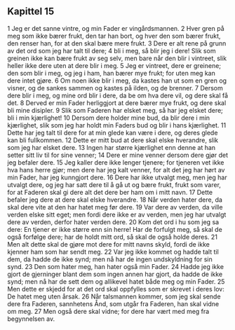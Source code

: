## Kapittel 15

1 Jeg er det sanne vintre, og min Fader er vingårdsmannen.
2 Hver gren på meg som ikke bærer frukt, den tar han bort, og hver den som bærer frukt, den renser han, for at den skal bære mere frukt.
3 Dere er alt rene på grunn av det ord som jeg har talt til dere;
4 bli i meg, så blir jeg i dere! Slik som greinen ikke kan bære frukt av seg selv, men bare når den blir i vintreet, slik heller ikke dere uten at dere blir i meg.
5 Jeg er vintreet, dere er greinene; den som blir i meg, og jeg i ham, han bærer mye frukt; for uten meg kan dere intet gjøre.
6 Om noen ikke blir i meg, da kastes han ut som en gren og visner, og de sankes sammen og kastes på ilden, og de brenner.
7 Dersom dere blir i meg, og mine ord blir i dere, da be om hva dere vil, og dere skal få det.
8 Derved er min Fader herliggjort at dere bærer mye frukt, og dere skal bli mine disipler.
9 Slik som Faderen har elsket meg, så har jeg elsket dere; bli i min kjærlighet!
10 Dersom dere holder mine bud, da blir dere i min kjærlighet, slik som jeg har holdt min Faders bud og blir i hans kjærlighet.
11 Dette har jeg talt til dere for at min glede kan være i dere, og deres glede kan bli fullkommen.
12 Dette er mitt bud at dere skal elske hverandre, slik som jeg har elsket dere.
13 Ingen har større kjærlighet enn denne at han setter sitt liv til for sine venner;
14 Dere er mine venner dersom dere gjør det jeg befaler dere.
15 Jeg kaller dere ikke lenger tjenere; for tjeneren vet ikke hva hans herre gjør; men dere har jeg kalt venner, for alt det jeg har hørt av min Fader, har jeg kunngjort dere.
16 Dere har ikke utvalgt meg, men jeg har utvalgt dere, og jeg har satt dere til å gå ut og bære frukt, frukt som varer, for at Faderen skal gi dere alt det dere ber ham om i mitt navn.
17 Dette befaler jeg dere at dere skal elske hverandre.
18 Når verden hater dere, da skal dere vite at den har hatet meg før dere.
19 Var dere av verden, da ville verden elske sitt eget; men fordi dere ikke er av verden, men jeg har utvalgt dere av verden, derfor hater verden dere.
20 Kom det ord i hu som jeg sa dere: En tjener er ikke større enn sin herre! Har de forfulgt meg, så skal de også forfølge dere; har de holdt mitt ord, så skal de også holde deres.
21 Men alt dette skal de gjøre mot dere for mitt navns skyld, fordi de ikke kjenner ham som har sendt meg.
22 Var jeg ikke kommet og hadde talt til dem, da hadde de ikke synd; men nå har de ingen undskyldning for sin synd.
23 Den som hater meg, han hater også min Fader.
24 Hadde jeg ikke gjort de gjerninger blant dem som ingen annen har gjort, da hadde de ikke synd; men nå har de sett dem og allikevel hatet både meg og min Fader.
25 Men dette er skjedd for at det ord skal oppfylles som er skrevet i deres lov: De hatet meg uten årsak.
26 Når talsmannen kommer, som jeg skal sende dere fra Faderen, sannhetens Ånd, som utgår fra Faderen, han skal vidne om meg.
27 Men også dere skal vidne; for dere har vært med meg fra begynnelsen av.
